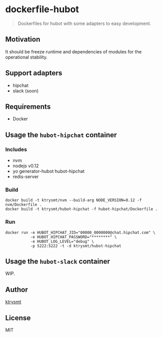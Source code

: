 # dockerfile-hubot

> Dockerfiles for hubot with some adapters to easy development. 

## Motivation
It should be freeze runtime and dependencies of modules for the operational stability.

## Support adapters

- hipchat
- slack (soon)

## Requirements

- Docker 

## Usage the `hubot-hipchat` container

### Includes

- nvm
- nodejs v0.12
- yo generator-hubot hubot-hipchat
- redis-server

### Build 

```
docker build -t ktrysmt/nvm --build-arg NODE_VERSION=0.12 -f nvm/Dockerfile .
docker build -t ktrysmt/hubot-hipchat -f hubot-hipchat/Dockerfile .
```

### Run 

```
docker run -e HUBOT_HIPCHAT_JID="00000_0000000@chat.hipchat.com" \
           -e HUBOT_HIPCHAT_PASSWORD="********" \
           -e HUBOT_LOG_LEVEL="debug" \
           -p 5222:5222 -t -d ktrysmt/hubot-hipchat
```

## Usage the `hubot-slack` container

WIP.

## Author

[ktrysmt](https://github.com/ktrysmt)

## License

MIT

